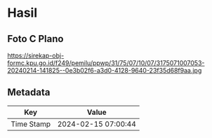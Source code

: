 # Hasil

## Foto C Plano

https://sirekap-obj-formc.kpu.go.id/f249/pemilu/ppwp/31/75/07/10/07/3175071007053-20240214-141825--0e3b02f6-a3d0-4128-9640-23f35d68f9aa.jpg


## Metadata

| Key        | Value               |
| ---------- | ------------------- |
| Time Stamp | 2024-02-15 07:00:44 |



